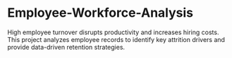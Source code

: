# Employee-Workforce-Analysis
High employee turnover disrupts productivity and increases hiring costs. This project analyzes employee records to identify key attrition drivers and provide data-driven retention strategies. 
